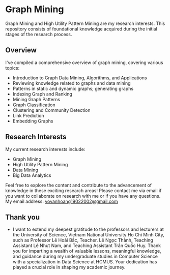 # Graph Mining

Graph Mining and High Utility Pattern Mining are my research interests. This repository consists of foundational knowledge acquired during the initial stages of the research process.

## Overview

I've compiled a comprehensive overview of graph mining, covering various topics:

- Introduction to Graph Data Mining, Algorithms, and Applications
- Reviewing knowledge related to graphs and data mining
- Patterns in static and dynamic graphs; generating graphs
- Indexing Graph and Ranking
- Mining Graph Patterns
- Graph Classification
- Clustering and Community Detection
- Link Prediction
- Embedding Graphs

## Research Interests

My current research interests include:

- Graph Mining
- High Utility Pattern Mining
- Data Mining
- Big Data Analytics

Feel free to explore the content and contribute to the advancement of knowledge in these exciting research areas!
Please contact me via email if you want to collaborate on research with me or if you have any questions.
My email address: vovanhoang19022002@gmail.com

## Thank you

- I want to extend my deepest gratitude to the professors and lecturers at the University of Science, Vietnam National University Ho Chi Minh City, such as Professor Lê Hoài Bắc, Teacher. Lê Ngọc Thành, Teaching Assistant Lê Nhựt Nam, and Teaching Assistant Trần Quốc Huy. Thank you for imparting a wealth of valuable lessons, meaningful knowledge, and guidance during my undergraduate studies in Computer Science with a specialization in Data Science at HCMUS. Your dedication has played a crucial role in shaping my academic journey.


